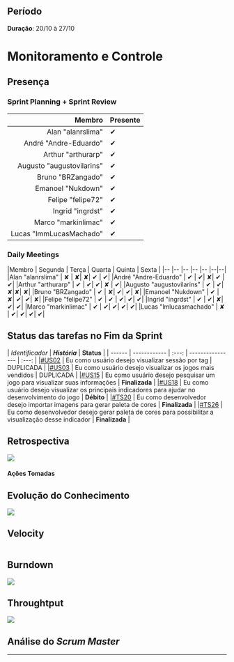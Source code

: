 ## Período

**Duração**: 20/10 à 27/10


# Monitoramento e Controle


## Presença
### Sprint Planning + Sprint Review

|Membro | Presente |
|---:|:---|
|Alan "alanrslima" | &#10004; |
|André "Andre-Eduardo" | &#10004; |
|Arthur "arthurarp" | &#10004; |
|Augusto "augustovilarins" | &#10004; |
|Bruno "BRZangado" | &#10004;|
|Emanoel "Nukdown" | &#10004; |
|Felipe "felipe72" | &#10004; |
|Ingrid "ingrdst" | &#10004; |
|Marco "markinlimac" | &#10004; |
|Lucas "lmmLucasMachado" | &#10004;|

### Daily Meetings


|Membro | Segunda | Terça | Quarta | Quinta | Sexta |
|-- |-- |-- |-- |-- |--|--|
|Alan "alanrslima" | &#x2718; | &#x2718;| &#x2718;| &#10004; | &#10004;|
|André "Andre-Eduardo" | &#10004; | &#10004;| &#x2718;| &#10004; | &#10004;|
|Arthur "arthurarp" | &#10004; | &#10004;| &#10004;| &#x2718; | &#10004;|
|Augusto "augustovilarins" | &#10004; | &#10004;| &#x2718;|&#x2718;| &#x2718;|
|Bruno "BRZangado" | &#10004; | &#x2718;| &#10004;| &#10004;| &#x2718;|
|Emanoel "Nukdown" | &#10004; | &#x2718;| &#10004;| &#10004;| &#x2718;|
|Felipe "felipe72" | &#10004; | &#10004; | &#10004;| &#10004;| &#10004;|
|Ingrid "ingrdst" | &#10004; | &#10004;| &#x2718;| &#10004;| &#10004;|
|Marco "markinlimac" | &#10004; | &#10004;| &#10004;| &#10004;| &#10004;|
|Lucas "lmlucasmachado" | &#x2718; | &#10004;| &#10004;| &#10004;| &#10004;|



## Status das tarefas no Fim da Sprint


| *Identificador* | ***História*** | **Status** |
| ------ | ------------ |     :---:     |  ---------------- | :---:  |
|[#US02](https://github.com/fga-eps-mds/2018.2-GamesBI/issues/219) | Eu como usuário desejo visualizar sessão por tag | DUPLICADA  |
|[#US03](https://github.com/fga-eps-mds/2018.2-GamesBI/issues/220) | Eu como usuário desejo visualizar os jogos mais vendidos  | DUPLICADA  |
|[#US15](https://github.com/fga-eps-mds/2018.2-GamesBI/issues/147) | Eu como usuário desejo pesquisar um jogo para visualizar suas informações | **Finalizada**  |
|[#US18](https://github.com/fga-eps-mds/2018.2-GamesBI/issues/224) | Eu como usuário desejo visualizar os principais indicadores para ajudar no desenvolvimento do jogo | **Débito**  |
|[#TS20](https://github.com/fga-eps-mds/2018.2-GamesBI/issues/221) | Eu como desenvolvedor desejo importar imagens para gerar paleta de cores | **Finalizada**  |
|[#TS26](https://github.com/fga-eps-mds/2018.2-GamesBI/issues/222) | Eu como desenvolvedor desejo gerar paleta de cores para possibilitar a visualização desse indicador | **Finalizada**  |


## Retrospectiva

<img src="https://i.imgur.com/3TpOWyB.png">

#### Ações Tomadas


## Evolução do Conhecimento

<img src="https://i.imgur.com/mpgwFDv.png">


## Velocity

<img src="">

## Burndown
<img src="https://i.imgur.com/5Mdmost.jpg">

## Throughtput

<img src="https://i.imgur.com/s8oA9bZ.png">

## Análise do <i>Scrum Master</i>    




***
